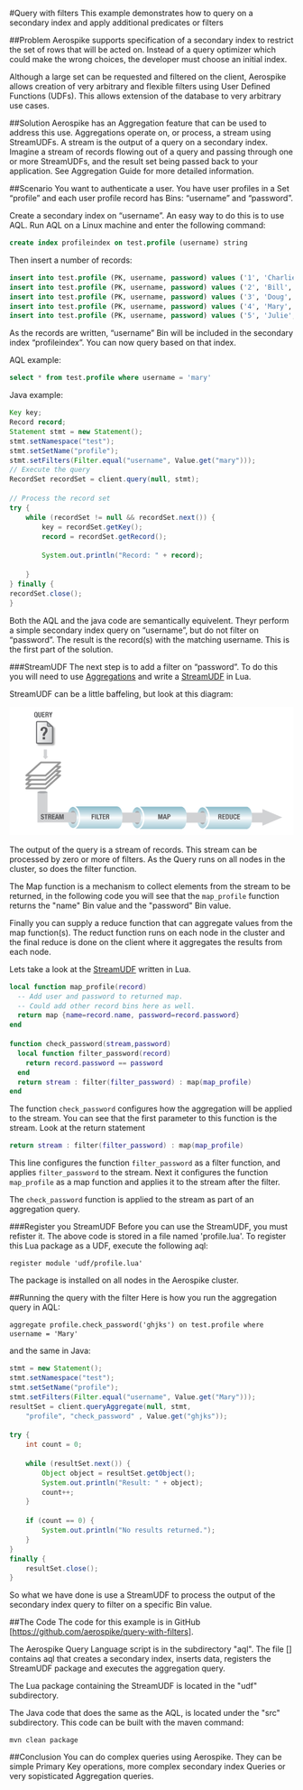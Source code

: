 #Query with filters
This example demonstrates how to query on a secondary index and apply additional predicates or filters 


##Problem
Aerospike supports specification of a secondary index to restrict the set of rows that will be acted on. Instead of a query optimizer which could make the wrong choices, the developer must choose an initial index.

Although a large set can be requested and filtered on the client, Aerospike allows creation of very arbitrary and flexible filters using User Defined Functions (UDFs). This allows extension of the database to very arbitrary use cases.

##Solution
Aerospike has an Aggregation feature that can be used to address this use. Aggregations operate on, or process,  a stream using StreamUDFs. A stream is the output of a query on a secondary index. Imagine a stream of records flowing out of a query and passing through one or more StreamUDFs, and the result set being passed back to your application. See Aggregation Guide for more detailed information.  

##Scenario
You want to authenticate a user. You have user profiles in a Set “profile” and each user profile record has Bins: “username” and “password”. 

Create a secondary index on “username”. An easy way to do this is to use AQL. Run AQL on a Linux machine and enter the following command:
```sql
create index profileindex on test.profile (username) string
```
Then insert a number of records:
```sql
insert into test.profile (PK, username, password) values ('1', 'Charlie', 'cpass')
insert into test.profile (PK, username, password) values ('2', 'Bill', 'hknfpkj')
insert into test.profile (PK, username, password) values ('3', 'Doug', 'dj6554')
insert into test.profile (PK, username, password) values ('4', 'Mary', 'ghjks')
insert into test.profile (PK, username, password) values ('5', 'Julie', 'zzxzxvv')
```
As the records are written, “username” Bin will be included in the secondary index “profileindex”. You can now query based on that index.

AQL example:
```sql
select * from test.profile where username = 'mary'
```
Java example:
```java
Key key;
Record record;
Statement stmt = new Statement();
stmt.setNamespace("test");
stmt.setSetName("profile");
stmt.setFilters(Filter.equal("username", Value.get("mary")));
// Execute the query
RecordSet recordSet = client.query(null, stmt);

// Process the record set
try {
	while (recordSet != null && recordSet.next()) {
		key = recordSet.getKey();
		record = recordSet.getRecord();
				
		System.out.println("Record: " + record);
				
	}
} finally {
recordSet.close();
}
```
Both the AQL and the java code are semantically equivelent. Theyr perform a simple secondary index query on “username”, but do not filter on “password”. The result is the record(s) with the matching username. This is the first part of the solution.

###StreamUDF
The next step is to add a filter on “password”. To do this you will need to use [Aggregations](https://docs.aerospike.com/display/V3/Aggregation+Guide) and write a [StreamUDF](https://docs.aerospike.com/pages/viewpage.action?pageId=3807962) in Lua.

StreamUDF can be a little baffeling, but look at this diagram:

![Stream processing](query_stream_filter.png)

The output of the query is a stream of records. This stream can be processed by zero or more of filters. As the Query runs on all nodes in the cluster, so does the filter function. 

The Map function is a mechanism to collect elements from the stream to be returned, in the following code you will see that the ```map_profile``` function returns the "name" Bin value and the "password" Bin value.

Finally you can supply a reduce function that can aggregate values from the map function(s). The reduct function runs on each node in the cluster and the final reduce is done on the client where it aggregates the results from each node.

Lets take a look at the [StreamUDF](https://docs.aerospike.com/pages/viewpage.action?pageId=3807962) written in Lua.
```lua
local function map_profile(record)
  -- Add user and password to returned map.
  -- Could add other record bins here as well.
  return map {name=record.name, password=record.password}
end

function check_password(stream,password)
  local function filter_password(record)
    return record.password == password
  end
  return stream : filter(filter_password) : map(map_profile)
end
```
The function ```check_password``` configures how the aggregation will be applied to the stream. You can see that the first parameter to this function is the stream. Look at the return statement 
```lua
return stream : filter(filter_password) : map(map_profile)
```
This line configures the function ```filter_password``` as a filter function, and applies ```filter_password``` to the stream. Next it configures the function ```map_profile``` as a map function and applies it to the stream after the filter.

The ```check_password``` function is applied to the stream as part of an aggregation query. 

###Register you StreamUDF
Before you can use the StreamUDF, you must refister it. The above code is stored in a file named 'profile.lua'. To register this Lua package as a UDF, execute the following aql:
```
register module 'udf/profile.lua'
```
The package is installed on all nodes in the Aerospike cluster.

##Running the query with the filter
Here is how you run the aggregation query in AQL:
```
aggregate profile.check_password('ghjks') on test.profile where username = 'Mary'
```
and the same in Java:
```java
stmt = new Statement();
stmt.setNamespace("test");
stmt.setSetName("profile");
stmt.setFilters(Filter.equal("username", Value.get("Mary")));
resultSet = client.queryAggregate(null, stmt, 
	"profile", "check_password" , Value.get("ghjks"));
				
try {
	int count = 0;
			
	while (resultSet.next()) {
		Object object = resultSet.getObject();
		System.out.println("Result: " + object);
		count++;
	}
			
	if (count == 0) {
		System.out.println("No results returned.");			
	}
}
finally {
	resultSet.close();
}
```
So what we have done is use a StreamUDF to process the output of the secondary index query to filter on a specific Bin value.

##The Code
The code for this example is in GitHub [https://github.com/aerospike/query-with-filters].

The Aerospike Query Language script is in the subdirectory "aql". The file [] contains aql that creates a secondary index, inserts data, registers the StreamUDF package and executes the aggregation query.

The Lua package containing the StreamUDF is located in the "udf" subdirectory.

The Java code that does the same as the AQL, is located under the "src" subdirectory. This code can be built with the maven command:
```
mvn clean package
```

##Conclusion
You can do complex queries using Aerospike. They can be simple Primary Key operations, more complex secondary index Queries or very sopisticated Aggregation queries.


